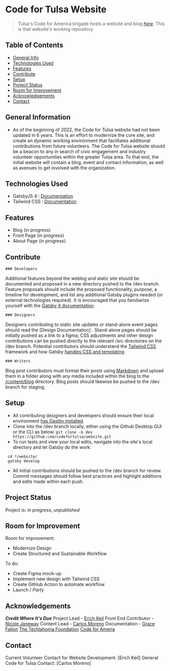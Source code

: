 # Code for Tulsa Website
> Tulsa's Code for America brigade hosts a website and blog [_here_](codefortulsa.org). This is that website's working repository.

## Table of Contents
* [General Info](#general-information)
* [Technologies Used](#technologies-used)
* [Features](#features)
* [Contribute](#contribute)
* [Setup](#setup)
* [Project Status](#project-status)
* [Room for Improvement](#room-for-improvement)
* [Acknowledgements](#acknowledgements)
* [Contact](#contact)

<!-- Screenshots
[Example screenshot](./img/screenshot.png) -->

## General Information
- As of the beginning of 2022, the Code for Tulsa website had not been updated in 6 years. This is an effort to modernize the core site,
and create an dynamic working environment that facilitates additional contributions from future volunteers. The Code for Tulsa website should
be a beacon to any in search of civic engagement and industry volunteer opportunities within the greater Tulsa area. To that end, the initial 
website will contain a blog, event and contact information, as well as avenues to get involved with the organization.


## Technologies Used
- GatsbyJS 4 : [Documentation](https://www.gatsbyjs.com/docs)
- Tailwind CSS : [Documentation](https://tailwindcss.com/docs/installation)


## Features
- Blog (in progress)
- Front Page (in progress)
- About Page (in progress)


## Contribute
	### Developers
Additional features beyond the weblog and static site should be documented and proposed in a new directory pushed to the /dev branch.
Feature proposals should include the proposed functionality, purpose, a timeline for development, and list any additional Gatsby plugins needed 
(or external technologies required). It is encouraged that you familiarize yourself with the [Gatsby 4 documentation](https://www.gatsbyjs.com/docs).

	### Designers
Designers contributing to static site updates or stand-alone event pages should read the [Design Documentation] <!-- link forthcoming -->.
Stand-alone pages should be initially pushed as a link to a figma; CSS adjustments and other design contributions can be pushed directly 
to the relevant /src directories on the /dev branch. Potential contributors should understand the [Tailwind CSS](https://tailwindcss.com/docs/installation) framework and how Gatsby [handles CSS and templating](https://www.gatsbyjs.com/docs/how-to/styling/).

	### Writers
Blog post contributors must format their posts using [Markdown](https://ghost.org/changelog/markdown/) and upload them in a folder 
along with any media included within the blog to the [/content/blog](https://github.com/codefortulsa/website/tree/main/content/blog) directory. 
Blog posts should likewise be pushed to the /dev branch for staging.


## Setup
- All contributing designers and developers should ensure their local environment [has Gastby installed](https://www.gatsbyjs.com/docs/tutorial/part-0/#installation-guide). 
- Clone into the /dev branch locally, either using the Github Desktop GUI or the CLI as below.
``` git clone -b dev https://github.com/codefortulsa/website.git ```
- To run tests and view your local edits, navigate into the site's local directory and let Gatsby do the work:
``` 
 cd */website/
 gatsby develop 
```
- All initial contributions should be pushed to the /dev branch for review. Commit messages should follow best practices 
and highlight additions and edits made within each push. 


## Project Status
Project is: _in progress_, _unpublished_


## Room for Improvement

Room for improvement:
 - Modernize Design
 - Create Structured and Sustainable Workflow

To do:
 - Create Figma mock-up
 - Implement new design with Tailwind CSS 
 - Create GitHub Action to automate workflow
 - Launch / *Party*


## Acknowledgements
 ***Credit Where It's Due***
Project Lead - [Erich Keil](https://github.com/zenlex)
Front End Contributor - [Nicole Janeway](https://github.com/NicoleJaneway)
Content Lead - [Carlos Moreno](https://github.com/chimchim237)
Documentation - [Grace Fallon](https://github.com/angelofgrace)
[The Techlahoma Foundation](https://www.techlahoma.org/)
[Code for Ameria](https://www.codeforamerica.org/)


## Contact
Current Volunteer Contact for Website Development: [Erich Keil] <!-- (Link to Email) -->
General Code for Tulsa Contact: [Carlos Moreno] <!-- (Link to Email -->
